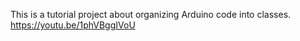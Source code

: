 This is a tutorial project about organizing Arduino code into classes.
https://youtu.be/1phVBggIVoU


